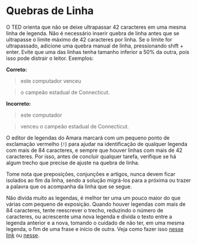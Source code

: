 # Quebras de Linha

O TED orienta que não se deixe ultrapassar 42 caracteres em uma mesma linha de legenda. Não é necessário inserir quebra de linha antes que se ultrapasse o limite máximo de 42 caracteres por linha. Se o limite for ultrapassado, adicione uma quebra manual de linha, pressionando shift + enter. Evite que uma das linhas tenha tamanho inferior a 50% da outra, pois isso pode distrair o leitor. Exemplos:

**Correto:**

> este computador venceu

> o campeão estadual de Connecticut.

**Incorreto:**

> este computador

> venceu o campeão estadual de Connecticut.

O editor de legendas do Amara marcará com um pequeno ponto de exclamação vermelho (`!`) para ajudar na identificação de qualquer legenda com mais de 84 caracteres, e sempre que houver linhas com mais de 42 caracteres. Por isso, antes de concluir qualquer tarefa, verifique se há algum trecho que precise de ajuste na quebra de linha.

Tome nota que preposições, conjunções e artigos, nunca devem ficar isolados ao fim da linha, sendo a solução migrá-los para a próxima ou trazer a palavra que os acompanha da linha que se segue.

Não divida muito as legendas, é melhor ter uma um pouco maior do que várias com pequeno de exposição. Quando houver legendas com mais de 84 caracteres, tente reescrever o trecho, reduzindo o número de caracteres, ou acrescente uma nova legenda e divida o texto entre a legenda anterior e a nova, tomando o cuidado de não ter, em uma mesma legenda, o fim de uma frase e início de outra. Veja como fazer isso [nesse link][1] ou [nesse][2].

[1]: http://translations.ted.org/wiki/How_to_Compress_Subtitles
[2]: http://translations.ted.org/wiki/How_to_break_lines#Splitting_subtitles_when_lines_can.27t_be_broken_properl
